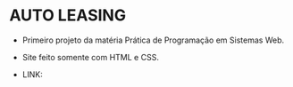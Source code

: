 # AUTO LEASING

* Primeiro projeto da matéria Prática de Programação em Sistemas Web.
* Site feito somente com HTML e CSS.

* LINK: 